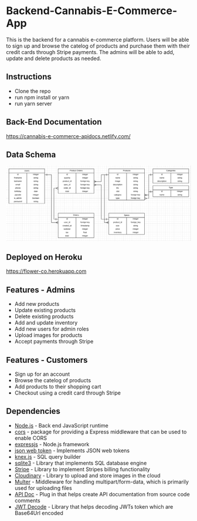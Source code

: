 # Backend-Cannabis-E-Commerce-App

This is the backend for a cannabis e-commerce platform. Users will be able to sign up and browse the catelog of products and purchase them with their credit cards through Stripe payments. The admins will be able to add, update and delete products as needed. 

## Instructions

- Clone the repo
- run npm install or yarn 
- run yarn server

## Back-End Documentation 

https://cannabis-e-commerce-apidocs.netlify.com/

## Data Schema

![Data Schema](https://raw.githubusercontent.com/tommaay/backend-cannabis-e-commerce-app/master/public/images/data-structure.png)

## Deployed on Heroku

https://flower-co.herokuapp.com

## Features - Admins

- Add new products
- Update existing products
- Delete existing products
- Add and update inventory
- Add new users for admin roles
- Upload images for products
- Accept payments through Stripe

## Features - Customers

- Sign up for an account
- Browse the catelog of products
- Add products to their shopping cart
- Checkout using a credit card through Stripe

## Dependencies

- [Node.js](https://nodejs.org/) - Back end JavaScript runtime
- [cors](https://www.npmjs.com/package/cors) - package for providing a Express middleware that can be used to enable CORS
- [expressjs](https://expressjs.com/) - Node.js framework
- [json web token](https://www.npmjs.com/package/jsonwebtoken) - Implements JSON web tokens
- [knex.js](https://knexjs.org/) - SQL query builder
- [sqlite3](https://www.sqlite.org/index.html) - Library that implements SQL database engine
- [Stripe](https://stripe.com/docs) - Library to implement Stripes billing functionality
- [Cloudinary](https://www.npmjs.com/package/cloudinary) - Library to upload and store images in the cloud
- [Multer](https://www.npmjs.com/package/multer) - Middleware for handling multipart/form-data, which is primarily used for uploading files
- [API Doc](https://www.npmjs.com/package/apidoc) - Plug in that helps create API documentation from source code comments
- [JWT Decode](https://www.npmjs.com/package/jwt-decode) - Library that helps decoding JWTs token which are Base64Url encoded
